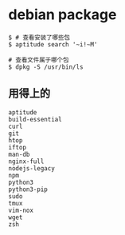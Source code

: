 # debian package

```
$ # 查看安装了哪些包
$ aptitude search '~i!~M'
```

```
# 查看文件属于哪个包
$ dpkg -S /usr/bin/ls
```


## 用得上的

```
aptitude
build-essential
curl
git
htop
iftop
man-db
nginx-full
nodejs-legacy
npm
python3
python3-pip
sudo
tmux
vim-nox
wget
zsh
```
